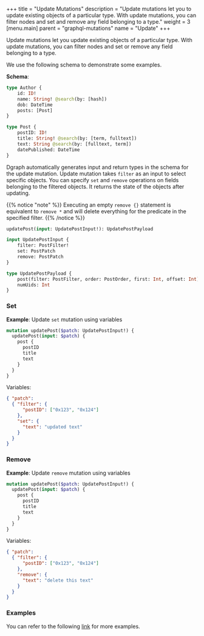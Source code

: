 +++
title = "Update Mutations"
description = "Update mutations let you to update existing objects of a particular type. With update mutations, you can filter nodes and set and remove any field belonging to a type."
weight = 3
[menu.main]
    parent = "graphql-mutations"
    name = "Update"
+++

Update mutations let you update existing objects of a particular type. With update mutations, you can filter nodes and set or remove any field belonging to a type.

We use the following schema to demonstrate some examples.

**Schema**:
```graphql
type Author {
	id: ID!
	name: String! @search(by: [hash])
	dob: DateTime
	posts: [Post]
}

type Post {
	postID: ID!
	title: String! @search(by: [term, fulltext])
	text: String @search(by: [fulltext, term])
	datePublished: DateTime
}
```

Dgraph automatically generates input and return types in the schema for the update mutation. Update mutation takes `filter` as an input to select specific objects. You can specify `set` and `remove` operations on fields belonging to the filtered objects. It returns the state of the objects after updating.

{{% notice "note" %}}
Executing an empty `remove {}` statement is equivalent to `remove *` and will delete everything for the predicate in the specified filter.
{{% /notice %}}

```graphql
updatePost(input: UpdatePostInput!): UpdatePostPayload

input UpdatePostInput {
	filter: PostFilter!
	set: PostPatch
	remove: PostPatch
}

type UpdatePostPayload {
	post(filter: PostFilter, order: PostOrder, first: Int, offset: Int): [Post]
	numUids: Int
}
```

### Set

**Example**: Update `set` mutation using variables
```graphql
mutation updatePost($patch: UpdatePostInput!) {
  updatePost(input: $patch) {
    post {
      postID
      title
      text
    }
  }
}
```
Variables:
```json
{ "patch":
  { "filter": {
      "postID": ["0x123", "0x124"]
    },
    "set": {
      "text": "updated text"
    }
  }
}
```

### Remove

**Example**: Update `remove` mutation using variables
```graphql
mutation updatePost($patch: UpdatePostInput!) {
  updatePost(input: $patch) {
    post {
      postID
      title
      text
    }
  }
}
```
Variables:
```json
{ "patch":
  { "filter": {
      "postID": ["0x123", "0x124"]
    },
    "remove": {
      "text": "delete this text"
    }
  }
}
```

### Examples

You can refer to the following [link](https://github.com/dgraph-io/dgraph/blob/master/graphql/resolve/update_mutation_test.yaml) for more examples.
